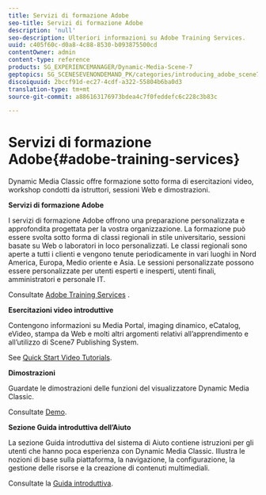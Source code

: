 ```yaml
---
title: Servizi di formazione Adobe
seo-title: Servizi di formazione Adobe
description: 'null'
seo-description: Ulteriori informazioni su Adobe Training Services.
uuid: c405f60c-d0a8-4c88-8530-b093875500cd
contentOwner: admin
content-type: reference
products: SG_EXPERIENCEMANAGER/Dynamic-Media-Scene-7
geptopics: SG_SCENESEVENONDEMAND_PK/categories/introducing_adobe_scene7
discoiquuid: 2bccf91d-ec27-4cdf-a322-55804b6ba0d3
translation-type: tm+mt
source-git-commit: a886163176973bdea4c7f0feddefc6c228c3b83c

---
```



# Servizi di formazione Adobe{#adobe-training-services}

Dynamic Media Classic offre formazione sotto forma di esercitazioni video, workshop condotti da istruttori, sessioni Web e dimostrazioni.

**Servizi di formazione Adobe**

I servizi di formazione Adobe offrono una preparazione personalizzata e approfondita progettata per la vostra organizzazione. La formazione può essere svolta sotto forma di classi regionali in stile universitario, sessioni basate su Web o laboratori in loco personalizzati. Le classi regionali sono aperte a tutti i clienti e vengono tenute periodicamente in vari luoghi in Nord America, Europa, Medio oriente e Asia. Le sessioni personalizzate possono essere personalizzate per utenti esperti e inesperti, utenti finali, amministratori e personale IT.

Consultate [Adobe Training Services](https://training.adobe.com/training.html) [](https://www.adobe.com/go/learn_sc7_trainingrequest_en).

**Esercitazioni video introduttive**

Contengono informazioni su Media Portal, imaging dinamico, eCatalog, eVideo, stampa da Web e molti altri argomenti relativi all’apprendimento e all’utilizzo di Scene7 Publishing System.

See [Quick Start Video Tutorials](https://marketing.adobe.com/resources/help/en_US/home/index.html#Scene7).

**Dimostrazioni**

Guardate le dimostrazioni delle funzioni del visualizzatore Dynamic Media Classic.

Consultate [Demo](https://www.adobe.com/solutions/web-experience-management/rich-media-assets-demos.html).

**Sezione Guida introduttiva dell’Aiuto**

La sezione Guida introduttiva del sistema di Aiuto contiene istruzioni per gli utenti che hanno poca esperienza con Dynamic Media Classic. Illustra le nozioni di base sulla piattaforma, la navigazione, la configurazione, la gestione delle risorse e la creazione di contenuti multimediali. 

Consultate la [Guida introduttiva](scene7-platform-overview.md).